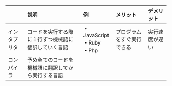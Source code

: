 | |説明|例|メリット|デメリット|
|:----|:----|:----|:----|:----|
|インタプリタ|コードを実行する際に１行ずつ機械語に翻訳していく言語|・JavaScript<br>・Ruby<br>・Php|プログラムをすぐ実行できる|実行速度が遅い|
|コンパイラ|予め全てのコードを機械語に翻訳してから実行する言語| | | |

